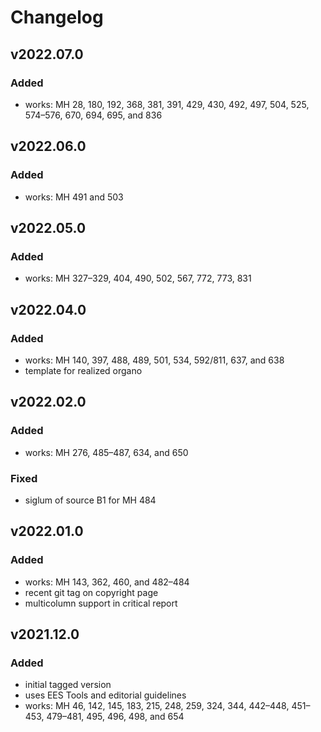 # Changelog

## v2022.07.0

### Added

- works: MH 28, 180, 192, 368, 381, 391, 429, 430, 492, 497, 504, 525, 574–576, 670, 694, 695, and 836


## v2022.06.0

### Added

- works: MH 491 and 503


## v2022.05.0

### Added

- works: MH 327–329, 404, 490, 502, 567, 772, 773, 831


## v2022.04.0

### Added

- works: MH 140, 397, 488, 489, 501, 534, 592/811, 637, and 638
- template for realized organo


## v2022.02.0

### Added

- works: MH 276, 485–487, 634, and 650

### Fixed

- siglum of source B1 for MH 484


## v2022.01.0

### Added

- works: MH 143, 362, 460, and 482–484
- recent git tag on copyright page
- multicolumn support in critical report


## v2021.12.0

### Added

- initial tagged version
- uses EES Tools and editorial guidelines
- works: MH 46, 142, 145, 183, 215, 248, 259, 324, 344, 442–448, 451–453,
  479–481, 495, 496, 498, and 654
